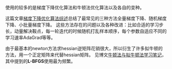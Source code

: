 使用的较多的是梯度下降优化算法和牛顿法优化算法以及各自的变种。

这篇文章[梯度下降优化算法综述](http://blog.csdn.net/heyongluoyao8/article/details/52478715)总结了最常见的三种方法全量梯度下降、随机梯度下降、小批量梯度下降。
这些方法存在的问题以及各种改进：比如合适的学习步长，动量解决鞍点，每一轮迭代的时候随机打乱样本顺序，每个参数自适应不同的学习速率AdaGrad等等。

由于最基本的newton方法求hessian逆矩阵花销很大，所以衍生了许多拟牛顿的方法，用一个正定矩阵来代替hessian矩阵。
见博文[牛顿法与拟牛顿法学习笔记](http://blog.csdn.net/itplus/article/details/21896453)，其中提到的**L-BFGS**使用最为频繁。
